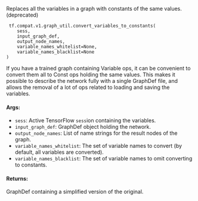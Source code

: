 
Replaces all the variables in a graph with constants of the same values. (deprecated)

```
 tf.compat.v1.graph_util.convert_variables_to_constants(
    sess,
    input_graph_def,
    output_node_names,
    variable_names_whitelist=None,
    variable_names_blacklist=None
)
```

If you have a trained graph containing Variable ops, it can be convenient to convert them all to Const ops holding the same values. This makes it possible to describe the network fully with a single GraphDef file, and allows the removal of a lot of ops related to loading and saving the variables.
#### Args:
- `sess`: Active TensorFlow `sess`ion containing the variables.
- `input_graph_def`: GraphDef object holding the network.
- `output_node_names`: List of name strings for the result nodes of the graph.
- `variable_names_whitelist`: The set of variable names to convert (by default, all variables are converted).
- `variable_names_blacklist`: The set of variable names to omit converting to constants.
#### Returns:

GraphDef containing a simplified version of the original.
